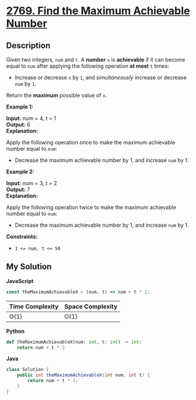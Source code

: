# [2769. Find the Maximum Achievable Number](https://leetcode.com/problems/find-the-maximum-achievable-number)

## Description

Given two integers, `num` and `t`. A **number** `x` is **achievable** if it can become equal to `num` after applying the following operation **at most** `t` times:

- Increase or decrease `x` by `1`, and _simultaneously_ increase or decrease `num` by `1`.

Return the **maximum** possible value of `x`.

**Example 1:**

**Input:** num = 4, t = 1  
**Output:** 6  
**Explanation:**

Apply the following operation once to make the maximum achievable number equal to `num`:

- Decrease the maximum achievable number by 1, and increase `num` by 1.

**Example 2:**

**Input:** num = 3, t = 2  
**Output:** 7  
**Explanation:**

Apply the following operation twice to make the maximum achievable number equal to `num`:

- Decrease the maximum achievable number by 1, and increase `num` by 1.

**Constraints:**

- `1 <= num, t <= 50`

## My Solution

**JavaScript**

```js
const theMaximumAchievableX = (num, t) => num + t * 2;
```

| Time Complexity | Space Complexity |
| --------------- | ---------------- |
| O(1)            | O(1)             |

**Python**

```python
def theMaximumAchievableX(num: int, t: int) -> int:
    return num + t * 2
```

**Java**

```java
class Solution {
    public int theMaximumAchievableX(int num, int t) {
        return num + t * 2;
    }
}
```
